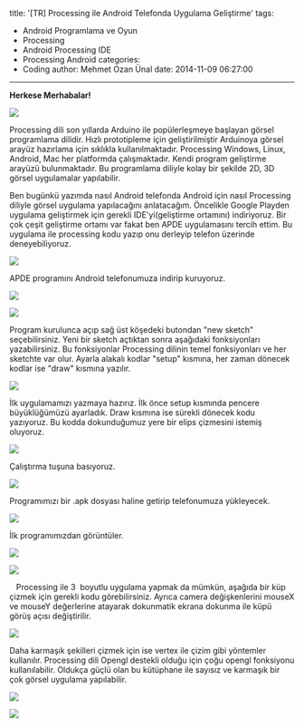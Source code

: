 title: '[TR] Processing ile Android Telefonda Uygulama Geliştirme'
tags:
  - Android Programlama ve Oyun
  - Processing
  - Android Processing IDE
  - Processing Android
categories:
  -  Coding
author: Mehmet Ozan Ünal
date: 2014-11-09 06:27:00
---

**Herkese Merhabalar!**

![](https://4.bp.blogspot.com/-mWaFbWIHvPk/VF7g4rYgSxI/AAAAAAAAFHw/vbMO-hISTB4/s720/primitives3D.png)

Processing dili son yıllarda Arduino ile popülerleşmeye başlayan görsel programlama dilidir. Hızlı prototipleme için geliştirilmiştir Arduinoya görsel arayüz hazırlama için sıklıkla kullanılmaktadır. Processing Windows, Linux, Android, Mac her platformda çalışmaktadır. Kendi program geliştirme arayüzü bulunmaktadır. Bu programlama diliyle kolay bir şekilde 2D, 3D görsel uygulamalar yapılabilir.

Ben bugünkü yazımda nasıl Android telefonda Android için nasıl Processing diliyle görsel uygulama yapılacağını anlatacağım. Öncelikle Google Playden uygulama geliştirmek için gerekli IDE'yi(geliştirme ortamını) indiriyoruz. Bir çok çeşit geliştirme ortamı var fakat ben APDE uygulamasını tercih ettim. Bu uygulama ile processing kodu yazıp onu derleyip telefon üzerinde deneyebiliyoruz.  

![](https://1.bp.blogspot.com/-hlQ1Eg92vGE/VF46zsFwxLI/AAAAAAAAFFs/_dL3tLj1LVE/s720/Screenshot_2014-11-07-16-41-05.png)

APDE programını Android telefonumuza indirip kuruyoruz.

![](https://1.bp.blogspot.com/-VU6FFPqGpBo/VF46zIqyNjI/AAAAAAAAFFk/6doXxLIm0tQ/s720/Screenshot_2014-11-07-16-40-57.png)

![](https://3.bp.blogspot.com/-7crxNh-yPNA/VF46zz2blAI/AAAAAAAAFFw/slgn2rJgT_8/s720/Screenshot_2014-11-07-16-41-13.png)

Program kurulunca açıp sağ üst köşedeki butondan "new sketch" seçebilirsiniz. Yeni bir sketch açtıktan sonra aşağıdaki fonksiyonları yazabilirsiniz. Bu fonksiyonlar Processing dilinin temel fonksiyonları ve her sketchte var olur. Ayarla alakalı kodlar "setup" kısmına, her zaman dönecek kodlar ise "draw" kısmına yazılır.

![](https://4.bp.blogspot.com/-dOPBkYoMJzc/VF46wMlwDUI/AAAAAAAAFE4/dAn3olkNxNI/s720/Screenshot_2014-11-07-16-07-00.png)

İlk uygulamamızı yazmaya hazırız. İlk önce setup kısmında pencere büyüklüğümüzü ayarladık. Draw kısmına ise sürekli dönecek kodu yazıyoruz. Bu kodda dokunduğumuz yere bir elips çizmesini istemiş oluyoruz. 

![](https://2.bp.blogspot.com/-t7za1ockYGs/VF46xXIUK0I/AAAAAAAAFFI/MsUPAK8tyJY/s720/Screenshot_2014-11-07-16-19-46.png)

Çalıştırma tuşuna basıyoruz. 

![](https://2.bp.blogspot.com/-qzvRHOFDhSQ/VF46wNUwt1I/AAAAAAAAFFA/d2yl3aTsqcY/s720/Screenshot_2014-11-07-16-17-32.png)

Programımızı bir .apk dosyası haline getirip telefonumuza yükleyecek.

![](https://4.bp.blogspot.com/-Rx9j0rQ--eA/VF46wI17TGI/AAAAAAAAFE8/yQqubyDovU8/s720/Screenshot_2014-11-07-16-17-36.png)

İlk programımızdan görüntüler.

![](https://4.bp.blogspot.com/-dgdSohsd4v4/VF46wzPj3hI/AAAAAAAAFFE/RbmGhWeBYtw/s720/Screenshot_2014-11-07-16-18-58.png)

![](https://2.bp.blogspot.com/-6HZBB2mkh2I/VF46xM6qppI/AAAAAAAAFGI/uiYuHyirx-Y/s720/Screenshot_2014-11-07-16-19-08.png)

   Processing ile 3  boyutlu uygulama yapmak da mümkün, aşağıda bir küp çizmek için gerekli kodu görebilirsiniz. Ayrıca camera değişkenlerini mouseX ve mouseY değerlerine atayarak dokunmatik ekrana dokunma ile küpü görüş açısı değiştirilir.  

![](https://2.bp.blogspot.com/-HpviGF7XNC8/VF46yge-7BI/AAAAAAAAFFY/gK34sN2P8VM/s720/Screenshot_2014-11-07-16-40-02.png)

Daha karmaşık şekilleri çizmek için ise vertex ile çizim gibi yöntemler kullanılır. Processing dili Opengl destekli olduğu için çoğu opengl fonksiyonu kullanılabilir. Oldukça güçlü olan bu kütüphane ile sayısız ve karmaşık bir çok görsel uygulama yapılabilir.

![](https://3.bp.blogspot.com/-iNg-YuAjRNE/VF46yeNq-CI/AAAAAAAAFFg/s_m58fB4oMY/s720/Screenshot_2014-11-07-16-34-53.png)

![](https://1.bp.blogspot.com/-ZCScWryq_0Y/VF46yCKIeGI/AAAAAAAAFFM/ZPa5QEpY5ec/s720/Screenshot_2014-11-07-16-33-36.png)